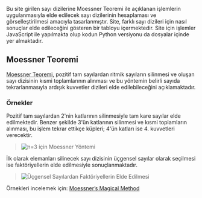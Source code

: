 Bu site girilen sayı dizilerine Moessner Teoremi ile açıklanan işlemlerin uygulanmasıyla elde edilecek sayı dizilerinin hesaplaması ve görselleştirilmesi amacıyla tasarlanmıştır. Site, farklı sayı dizileri için nasıl sonuçlar elde edileceğini gösteren bir tabloyu içermektedir. Site için işlemler JavaScript ile yapılmakta olup kodun Python versiyonu da dosyalar içinde yer almaktadır.

## Moessner Teoremi

[Moessner Teoremi](https://en.wikipedia.org/wiki/Moessner%27s_theorem), pozitif tam sayılardan ritmik sayıların silinmesi ve oluşan sayı dizisinin kısmi toplamlarının alınması ve bu yöntemin belirli sayıda tekrarlanmasıyla ardışık kuvvetler dizileri elde edilebileceğini açıklamaktadır.

### Örnekler
Pozitif tam sayılardan 2'nin katlarının silinmesiyle tam kare sayılar elde edilmektedir. Benzer şekilde 3'ün katlarının silinmesi ve kısmi toplamların alınması, bu işlem tekrar ettikçe küpleri; 4'ün katları ise 4. kuvvetleri verecektir.

> ![n=3 için Moessner Yöntemi](https://thatsmaths.com/wp-content/uploads/2017/09/moessner-n3.jpg?w=475)

İlk olarak elemanları silinecek sayı dizisinin üçgensel sayılar olarak seçilmesi ise faktöriyellerin elde edilmesiyle sonuçlanmaktadır.

> ![Üçgensel Sayılardan Faktöriyellerin Elde Edilmesi](https://thatsmaths.com/wp-content/uploads/2017/09/moessner-nfactorial.jpg?w=475)

Örnekleri incelemek için: [Moessner’s Magical Method](https://thatsmaths.com/2017/09/14/moessners-magical-method/)